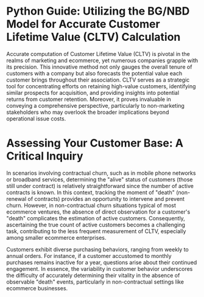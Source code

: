 # Python Guide: Utilizing the BG/NBD Model for Accurate Customer Lifetime Value (CLTV) Calculation

Accurate computation of Customer Lifetime Value (CLTV) is pivotal in the realms of marketing and ecommerce, yet numerous companies grapple with its precision. This innovative method not only gauges the overall tenure of customers with a company but also forecasts the potential value each customer brings throughout their association. CLTV serves as a strategic tool for concentrating efforts on retaining high-value customers, identifying similar prospects for acquisition, and providing insights into potential returns from customer retention. Moreover, it proves invaluable in conveying a comprehensive perspective, particularly to non-marketing stakeholders who may overlook the broader implications beyond operational issue costs.

# Assessing Your Customer Base: A Critical Inquiry
In scenarios involving contractual churn, such as in mobile phone networks or broadband services, determining the "alive" status of customers (those still under contract) is relatively straightforward since the number of active contracts is known. In this context, tracking the moment of "death" (non-renewal of contracts) provides an opportunity to intervene and prevent churn. However, in non-contractual churn situations typical of most ecommerce ventures, the absence of direct observation for a customer's "death" complicates the estimation of active customers. Consequently, ascertaining the true count of active customers becomes a challenging task, contributing to the less frequent measurement of CLTV, especially among smaller ecommerce enterprises.

Customers exhibit diverse purchasing behaviors, ranging from weekly to annual orders. For instance, if a customer accustomed to monthly purchases remains inactive for a year, questions arise about their continued engagement. In essence, the variability in customer behavior underscores the difficulty of accurately determining their vitality in the absence of observable "death" events, particularly in non-contractual settings like ecommerce businesses.

